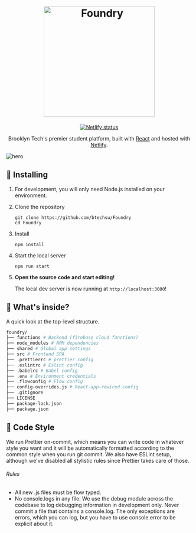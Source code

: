 <h1 align="center">
  <img src="https://i.imgur.com/ko1hl2N.png" alt="Foundry" width="300" />
</h1>
<p align="center">
  <a href="https://app.netlify.com/sites/foundry-dev/deploys" target="_blank">
    <img src="https://api.netlify.com/api/v1/badges/c4def703-1d0c-4159-a16e-a65eb84544a4/deploy-status" alt="Netlify status" />
  </a>
</p>
<p align="center">
  Brooklyn Tech's premier student platform, built with <a href="https://reactjs.org" target="_blank">React</a> and hosted with <a href="https://www.netlify.com" target="_blank">Netlify</a>.
</p>

![hero](https://i.imgur.com/i5GmM7I.png)

## 🚀 Installing

1.  For development, you will only need Node.js installed on your environment.

2.  Clone the repository

    ```shell
    git clone https://github.com/btechsu/Foundry
    cd Foundry
    ```

3.  Install

    ```shell
    npm install
    ```

4.  Start the local server

    ```shell
    npm run start
    ```

5.  **Open the source code and start editing!**

    The local dev server is now running at `http://localhost:3000`!

## 🧐 What's inside?

A quick look at the top-level structure.

```sh
foundry/
├── functions # Backend (firebase cloud functions)
├── node_modules # NPM dependencies
├── shared # Global app settings
├── src # Frontend SPA
├── .prettierrc # prettier config
├── .eslintrc # Eslint config
├── .babelrc # Babel config
├── .env # Environment credentials
├── .flowconfig # Flow config
├── config-overrides.js # React-app-rewired config
├── .gitignore
├── LICENSE
├── package-lock.json
├── package.json
```

## 🌟 Code Style

We run Prettier on-commit, which means you can write code in whatever style you want and it will be automatically formatted according to the common style when you run git commit. We also have ESLint setup, although we've disabled all stylistic rules since Prettier takes care of those.

###### Rules

- All new .js files must be flow typed.
- No console.logs in any file: We use the debug module across the codebase to log debugging information in development only. Never commit a file that contains a console.log. The only exceptions are errors, which you can log, but you have to use console.error to be explicit about it.

